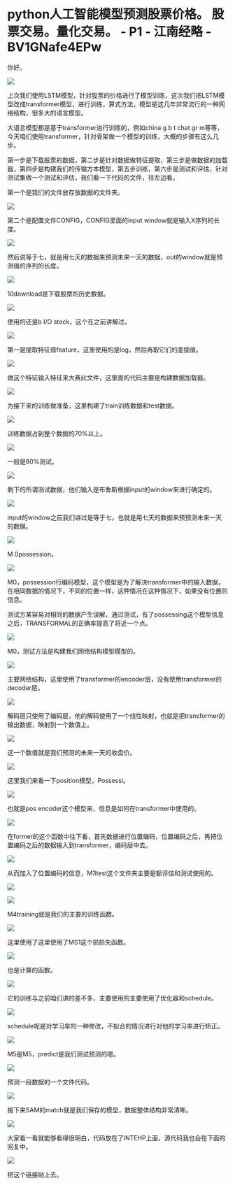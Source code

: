 # python人工智能模型预测股票价格。 股票交易。量化交易。 - P1 - 江南经略 - BV1GNafe4EPw

你好。

![](img/256bce494c35a61d5b5ead7e33144993_1.png)

上次我们使用LSTM模型，针对股票的价格进行了模型训练，这次我们把LSTM模型改成transformer模型，进行训练，算式方法，模型是这几年非常流行的一种网络结构，很多大的语言模型。

大语言模型都是基于transformer进行训练的，例如china g b t chat gr m等等，今天咱们使用transformer，针对骨架做一个模型的训练，大概的步骤有这么几步。

第一步是下载股票的数据，第二步是针对数据做特征提取，第三步是做数据的加载器，第四步是构建我们的传输方本模型，第五步训练，第六步是测试和评估，针对测试集做一个测试和评估，我们看一下代码的文件，往左边看。

第一个是我们的文件放存放数据的文件夹。

![](img/256bce494c35a61d5b5ead7e33144993_3.png)

第二个是配置文件CONFIG，CONFIG里面的input window就是输入X序列的长度。

![](img/256bce494c35a61d5b5ead7e33144993_5.png)

然后说等于七，就是用七天的数据来预测未来一天的数据，out的window就是预测值的序列的长度。

![](img/256bce494c35a61d5b5ead7e33144993_7.png)

10download是下载股票的历史数据。

![](img/256bce494c35a61d5b5ead7e33144993_9.png)

使用的还是b I/O stock，这个在之前讲解过。

![](img/256bce494c35a61d5b5ead7e33144993_11.png)

第一是提取特征值feature，这里使用的是log，然后再取它们的差插值。

![](img/256bce494c35a61d5b5ead7e33144993_13.png)

做这个特征输入特征来大赛此文件，这里面的代码主要是构建数据加载器。

![](img/256bce494c35a61d5b5ead7e33144993_15.png)

为接下来的训练做准备，这里构建了train训练数据和test数据。

![](img/256bce494c35a61d5b5ead7e33144993_17.png)

训练数据占到整个数据的70%以上。

![](img/256bce494c35a61d5b5ead7e33144993_19.png)

一般是80%测试。

![](img/256bce494c35a61d5b5ead7e33144993_21.png)

剩下的所谓测试数据，他们输入是布鲁斯根据input的window来进行确定的。

![](img/256bce494c35a61d5b5ead7e33144993_23.png)

input的window之前我们讲过是等于七，也就是用七天的数据来预预测未来一天的数据。

![](img/256bce494c35a61d5b5ead7e33144993_25.png)

M 0possession。

![](img/256bce494c35a61d5b5ead7e33144993_27.png)

M0，possession行编码模型，这个模型是为了解决transformer中的输入数据，在相同数据的情况下，不同的位置一样，这种情况在这种情况下，如果没有位置的信息。

测试方某容易对相同的数据产生误解，通过测试，有了possessing这个模型信息之后，TRANSFORMAL的正确率提高了将近一个点。



![](img/256bce494c35a61d5b5ead7e33144993_29.png)

M0，测试方法是构建我们网络结构模型模型的。

![](img/256bce494c35a61d5b5ead7e33144993_31.png)

主要网络结构，这里使用了transformer的encoder层，没有使用transformer的decoder层。



![](img/256bce494c35a61d5b5ead7e33144993_33.png)

解码层只使用了编码层，他的解码使用了一个线性映射，也就是把transformer的输出数据，映射到一个数值上。



![](img/256bce494c35a61d5b5ead7e33144993_35.png)

这一个数值就是我们预测的未来一天的收盘价。

![](img/256bce494c35a61d5b5ead7e33144993_37.png)

这里我们来看一下position模型，Possessi。

![](img/256bce494c35a61d5b5ead7e33144993_39.png)

也就是pos encoder这个模型来，信息是如何在transformer中使用的。

![](img/256bce494c35a61d5b5ead7e33144993_41.png)

在former的这个函数中往下看，首先数据进行位置编码，位置编码之后，再把位置编码之后的数据输入到transformer，编码层中去。



![](img/256bce494c35a61d5b5ead7e33144993_43.png)

从而加入了位置编码的信息，M3test这个文件夹主要是额评估和测试使用的。

![](img/256bce494c35a61d5b5ead7e33144993_45.png)

![](img/256bce494c35a61d5b5ead7e33144993_46.png)

M4training就是我们的主要的训练函数。

![](img/256bce494c35a61d5b5ead7e33144993_48.png)

这里使用了这里使用了MS1这个损损失函数。

![](img/256bce494c35a61d5b5ead7e33144993_50.png)

也是计算的函数。

![](img/256bce494c35a61d5b5ead7e33144993_52.png)

它的训练与之前咱们讲的差不多，主要使用的主要使用了优化器和schedule。

![](img/256bce494c35a61d5b5ead7e33144993_54.png)

schedule呢是对学习率的一种修改，不拟合的情况进行对他的学习率进行矫正。

![](img/256bce494c35a61d5b5ead7e33144993_56.png)

M5是M5，predict是我们测试预测的嗯。

![](img/256bce494c35a61d5b5ead7e33144993_58.png)

预测一段数据的一个文件代码。

![](img/256bce494c35a61d5b5ead7e33144993_60.png)

接下来SAM的match就是我们保存的模型，数据整体结构非常清晰。

![](img/256bce494c35a61d5b5ead7e33144993_62.png)

大家看一看就能够看得很明白，代码放在了INTEHP上面，源代码我也会在下面的回复中。

![](img/256bce494c35a61d5b5ead7e33144993_64.png)

把这个链接贴上去。